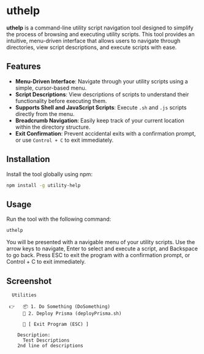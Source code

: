 # uthelp

**uthelp** is a command-line utility script navigation tool designed to simplify the process of browsing and executing utility scripts. This tool provides an intuitive, menu-driven interface that allows users to navigate through directories, view script descriptions, and execute scripts with ease.

## Features

- **Menu-Driven Interface**: Navigate through your utility scripts using a simple, cursor-based menu.
- **Script Descriptions**: View descriptions of scripts to understand their functionality before executing them.
- **Supports Shell and JavaScript Scripts**: Execute `.sh` and `.js` scripts directly from the menu.
- **Breadcrumb Navigation**: Easily keep track of your current location within the directory structure.
- **Exit Confirmation**: Prevent accidental exits with a confirmation prompt, or use `Control + C` to exit immediately.

## Installation

Install the tool globally using npm:

```sh
npm install -g utility-help
```

## Usage

Run the tool with the following command:

```sh
uthelp
```

You will be presented with a navigable menu of your utility scripts. Use the arrow keys to navigate, Enter to select and execute a script, and Backspace to go back. Press ESC to exit the program with a confirmation prompt, or Control + C to exit immediately.

## Screenshot

```
  Utilities

 👉   📦 1. Do Something (DoSomething)
      🔧 2. Deploy Prisma (deployPrisma.sh)

      🚪 [ Exit Program (ESC) ]

    Description:
      Test Descriptions
    2nd line of descriptions
```
